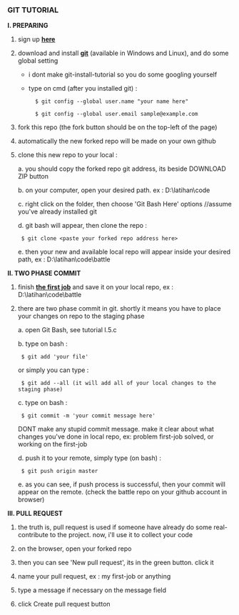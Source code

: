 ### GIT TUTORIAL 

__I. PREPARING__

1. sign up [__here__](https://www.github.com)

2. download and install [__git__](https://git-scm.com/) (available in Windows and Linux), and do some global setting

    * i dont make git-install-tutorial so you do some googling yourself

    * type on cmd (after you installed git) :
        
            $ git config --global user.name "your name here"
            
            $ git config --global user.email sample@example.com

3. fork this repo (the fork button should be on the top-left of the page)

4. automatically the new forked repo will be made on your own github

5. clone this new repo to your local :

    a. you should copy the forked repo git address, its beside DOWNLOAD ZIP button 
    
    b. on your computer, open your desired path. ex : D:\latihan\code
    
    c. right click on the folder, then choose 'Git Bash Here' options //assume you've already installed git 
    
    d. git bash will appear, then clone the repo :
    
        $ git clone <paste your forked repo address here>
        
    e. then your new and available local repo will appear inside your desired path, ex : D:\latihan\code\battle
    
    
__II. TWO PHASE COMMIT__

1. finish [__the first job__](first-job.jpg) and save it on your local repo, ex : D:\latihan\code\battle

2. there are two phase commit in git. shortly it means you have to place your changes on repo to the staging phase

    a. open Git Bash, see tutorial I.5.c
    
    b. type on bash : 
    
        $ git add 'your file'
    
    or simply you can type : 
    
        $ git add --all (it will add all of your local changes to the staging phase)

    c. type on bash :
    
        $ git commit -m 'your commit message here'
    
    DONT make any stupid commit message. make it clear about what changes you've done in local repo, ex: problem first-job solved, or working on the first-job
    
    d. push it to your remote, simply type (on bash) : 
    
        $ git push origin master 
        
    e. as you can see, if push process is successful, then your commit will appear on the remote. (check the battle repo on your github account in browser)
    

__III. PULL REQUEST__

1. the truth is, pull request is used if someone have already do some real-contribute to the project. now, i'll use it to collect your code

2. on the browser, open your forked repo

3. then you can see 'New pull request', its in the green button. click it

4. name your pull request, ex : my first-job or anything

5. type a message if necessary on the message field

6. click Create pull request button
